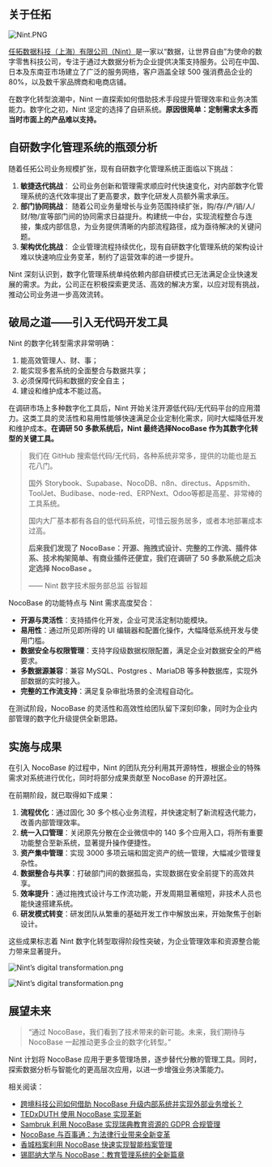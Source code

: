 ## **关于任拓**

![Nint.PNG](https://static-docs.nocobase.com/8816b520101a432f60a514bc78c93f4d.PNG)

[任拓数据科技（上海）有限公司（Nint）](https://www.nint.com)是一家以“数据，让世界自由”为使命的数字零售科技公司，专注于通过大数据分析为企业提供决策支持服务。公司在中国、日本及东南亚市场建立了广泛的服务网络，客户涵盖全球 500 强消费品企业的 80%，以及数千家品牌商和电商店铺。

在数字化转型浪潮中，Nint 一直探索如何借助技术手段提升管理效率和业务决策能力。数字化之初，Nint 坚定的选择了自研系统。**原因很简单：定制需求太多而当时市面上的产品难以支持。**

## **自研数字化管理系统的瓶颈分析**

随着任拓公司业务规模扩张，现有自研数字化管理系统正面临以下挑战：

1. **敏捷迭代挑战**：
   公司业务创新和管理需求顺应时代快速变化，对内部数字化管理系统的迭代效率提出了更高要求，数字化研发人员额外需求承压。
2. **部门协同挑战**：
   随着公司业务量增长与业务范围持续扩张，购/存/产/销/人/财/物/宣等部门间的协同需求日益提升。构建统一中台，实现流程整合与连接，集成内部信息，为业务提供清晰的内部流程路径，成为亟待解决的关键问题。
3. **架构优化挑战**：
   企业管理流程持续优化，现有自研数字化管理系统的架构设计难以快速响应业务变革，制约了运营效率的进一步提升。

Nint 深刻认识到，数字化管理系统单纯依赖内部自研模式已无法满足企业快速发展的需求。为此，公司正在积极探索更灵活、高效的解决方案，以应对现有挑战，推动公司业务进一步高效流转。

## **破局之道——引入无代码开发工具**

Nint 的数字化转型需求非常明确：

1. 能高效管理人、财、事；
2. 能实现多套系统的全面整合与数据共享；
3. 必须保障代码和数据的安全自主；
4. 建设和维护成本不能过高。

在调研市场上多种数字化工具后，Nint 开始关注开源低代码/无代码平台的应用潜力。这类工具的灵活性和易用性能够快速满足企业定制化需求，同时大幅降低开发和维护成本。**在调研 50 多款系统后，Nint 最终选择NocoBase 作为其数字化转型的关键工具。**

> 我们在 GitHub 搜索低代码/无代码，各种系统非常多，提供的功能也是五花八门。
>
> 国外 Storybook、Supabase、NocoDB、n8n、directus、Appsmith、ToolJet、Budibase、node-red、ERPNext、Odoo等都是高星、非常棒的工具系统。
>
> 国内大厂基本都有各自的低代码系统，可惜云服务居多，或者本地部署成本过高。
>
> **后来我们发现了 NocoBase：开源、拖拽式设计、完整的工作流、插件体系、技术构架简单、有商业插件还便宜，我们在调研了 50 多款系统之后决定选择 NocoBase 。**
>
> —— Nint 数字技术服务部总监 谷智超

NocoBase 的功能特点与 Nint 需求高度契合：

* **开源与灵活性**：支持插件化开发，企业可灵活定制功能模块。
* **易用性**：通过所见即所得的 UI 编辑器和配置化操作，大幅降低系统开发与使用门槛。
* **数据安全与权限管理**：支持字段级数据权限配置，满足企业对数据安全的严格要求。
* **多数据源兼容**：兼容 MySQL、Postgres 、MariaDB 等多种数据库，实现外部数据的实时接入。
* **完整的工作流支持**：满足复杂审批场景的全流程自动化。

在测试阶段，NocoBase 的灵活性和高效性给团队留下深刻印象，同时为企业内部管理的数字化升级提供全新思路。

## **实施与成果**

在引入 NocoBase 的过程中，Nint 的团队充分利用其开源特性，根据企业的特殊需求对系统进行优化，同时将部分成果贡献至 NocoBase 的开源社区。

在前期阶段，就已取得如下成果：

1. **流程优化**：通过固化 30 多个核心业务流程，并快速定制了新流程迭代能力，改善内部管理效率。
2. **统一入口管理**：关闭原先分散在企业微信中的 140 多个应用入口，将所有重要功能整合至新系统，显著提升操作便捷性。
3. **资产集中管理**：实现 3000 多项云端和固定资产的统一管理，大幅减少管理复杂性。
4. **数据整合与共享**：打破部门间的数据孤岛，实现数据在安全前提下的高效共享。
5. **效率提升**：通过拖拽式设计与工作流功能，开发周期显著缩短，非技术人员也能快速搭建系统。
6. **研发模式转变**：研发团队从繁重的基础开发工作中解放出来，开始聚焦于创新设计。

这些成果标志着 Nint 数字化转型取得阶段性突破，为企业管理效率和资源整合能力带来显著提升。

![Nint’s digital transformation.png](https://static-docs.nocobase.com/9489e0ea14f724935d74e8c5f9c01145.png)

![Nint’s digital transformation.png](https://static-docs.nocobase.com/b18e3cb3f23272bba8a45e4518899ad0.png)

## **展望未来**

> “通过 NocoBase，我们看到了技术带来的新可能。未来，我们期待与 NocoBase 一起推动更多企业的数字化转型。”

Nint 计划将 NocoBase 应用于更多管理场景，逐步替代分散的管理工具。同时，探索数据分析与智能化的更高层次应用，以进一步增强业务决策能力。

相关阅读：

* [跨境科技公司如何借助 NocoBase 升级内部系统并实现外部业务增长？](https://www.nocobase.com/cn/blog/GemelSoft)
* [TEDxDUTH 使用 NocoBase 实现革新](https://www.nocobase.com/cn/blog/tedxduth)
* [Sambruk 利用 NocoBase 实现瑞典教育资源的 GDPR 合规管理](https://www.nocobase.com/cn/blog/sambruk)
* [NocoBase 与百事通：为法律行业带来全新变革](https://www.nocobase.com/cn/blog/bestone)
* [香城档案利用 NocoBase 快速实现智能档案管理](https://www.nocobase.com/cn/blog/xiangcheng-records)
* [锡耶纳大学与 NocoBase：教育管理系统的全新篇章](https://www.nocobase.com/cn/blog/nocobase-transforms-education-management-at-university-of-siena)
